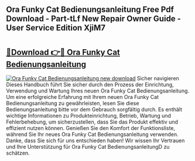 ## Ora Funky Cat Bedienungsanleitung Free Pdf Download - Part-tLf New Repair Owner Guide - User Service Edition XjiM7

# <h2><a href="http://df0zrkb.blite.top/?on=Ora+Funky+Cat+Bedienungsanleitung">🔗Download 👉🔴 Ora Funky Cat Bedienungsanleitung</a></h2>

[![Ora Funky Cat Bedienungsanleitung new download](https://i.imgur.com/lujVjoI.png)](http://df0zrkb.blite.top/?on=Ora+Funky+Cat+Bedienungsanleitung)
Sicher navigieren Dieses Handbuch führt Sie sicher durch den Prozess der Einrichtung, Verwendung und Wartung Ihres neuen Ora Funky Cat Bedienungsanleitung. Um eine erfolgreiche Erfahrung mit Ihrem neuen Ora Funky Cat Bedienungsanleitung zu gewährleisten, lesen Sie diese Bedienungsanleitung bitte vor dem Gebrauch sorgfältig durch. Es enthält wichtige Informationen zu Produkteinrichtung, Betrieb, Wartung und Fehlerbehebung, um sicherzustellen, dass Sie das Produkt effektiv und effizient nutzen können. Genießen Sie den Komfort der Funktionsliste, während Sie Ihr neues Ora Funky Cat Bedienungsanleitung verwenden. Danke, dass Sie sich für uns entschieden haben! Wir wissen Ihr Vertrauen und Ihre Unterstützung für Ora Funky Cat BedienungsanleitungD zu schätzen.
